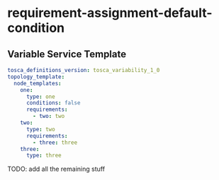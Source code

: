 # requirement-assignment-default-condition



## Variable Service Template

```yaml linenums="1"
tosca_definitions_version: tosca_variability_1_0
topology_template:
  node_templates:
    one:
      type: one
      conditions: false
      requirements:
        - two: two
    two:
      type: two
      requirements:
        - three: three
    three:
      type: three

```



TODO: add all the remaining stuff
